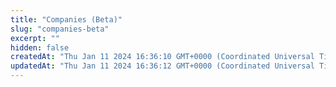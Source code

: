 ```yaml
---
title: "Companies (Beta)"
slug: "companies-beta"
excerpt: ""
hidden: false
createdAt: "Thu Jan 11 2024 16:36:10 GMT+0000 (Coordinated Universal Time)"
updatedAt: "Thu Jan 11 2024 16:36:12 GMT+0000 (Coordinated Universal Time)"
---
```

